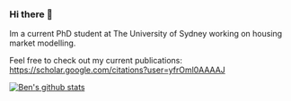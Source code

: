 ### Hi there 👋

Im a current PhD student at The University of Sydney working on housing market modelling.

Feel free to check out my current publications: https://scholar.google.com/citations?user=yfrOml0AAAAJ


[![Ben's github stats](https://github-readme-stats.vercel.app/api?username=ben-ix&count_private=true&hide=prs,contrib)](https://github.com/ben-ix/)

<!--
**ben-ix/ben-ix** is a ✨ _special_ ✨ repository because its `README.md` (this file) appears on your GitHub profile.

Here are some ideas to get you started:

- 🔭 I’m currently working on ...
- 🌱 I’m currently learning ...
- 👯 I’m looking to collaborate on ...
- 🤔 I’m looking for help with ...
- 💬 Ask me about ...
- 📫 How to reach me: ...
- 😄 Pronouns: ...
- ⚡ Fun fact: ...
-->
